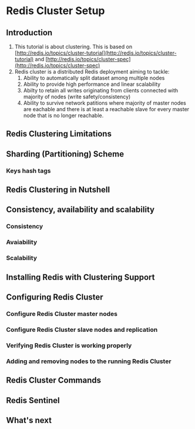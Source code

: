 # Redis Cluster Setup #
## Introduction ##
1. This tutorial is about clustering. This is based on [http://redis.io/topics/cluster-tutorial](http://redis.io/topics/cluster-tutorial) and [http://redis.io/topics/cluster-spec](http://redis.io/topics/cluster-spec)
2. Redis cluster is a distributed Redis deployment aiming to tackle:
	1. Ability to automatically split dataset among multiple nodes
	2. Ability to provide high performance and linear scalability
	3. Abilty to retain all writes originating from clients connected with majority of nodes (write safety/consistency)
	4. Ability to survive network patitions where majority of master nodes are eachable and there is at least a reachable slave for every master node that is no longer reachable.

## Redis Clustering Limitations ##
## Sharding (Partitioning) Scheme ##
### Keys hash tags ###
## Redis Clustering in Nutshell ##
## Consistency, availability and scalability ##
### Consistency ###
### Avaiability ###
### Scalability ###
## Installing Redis with Clustering Support ##
## Configuring Redis Cluster ##
### Configure Redis Cluster master nodes ###
### Configure Redis Cluster slave nodes and replication ###
### Verifying Redis Cluster is working properly ###
### Adding and removing nodes to the running Redis Cluster ###
## Redis Cluster Commands ##
## Redis Sentinel ##
## What's next ##